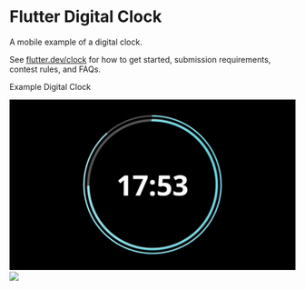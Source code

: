 # Flutter Digital Clock

A mobile example of a digital clock.

See [flutter.dev/clock](https://flutter.dev/clock) for how to get started, submission requirements, contest rules, and FAQs.

Example Digital Clock

<img src="https://github.com/cosmin-cojocar/flutter_clock/blob/master/presentation/digital_clock.png">

<img src="https://github.com/cosmin-cojocar/flutter_clock/blob/master/presentation/digital_clock.mov">
